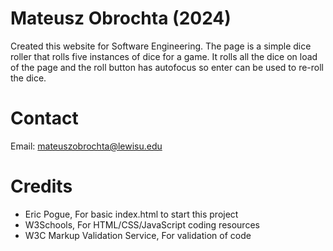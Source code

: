# Mateusz Obrochta (2024)
Created this website for Software Engineering. The page is a simple dice roller that rolls five instances of dice for a game. It rolls all the dice on load of the page and the roll button has autofocus so enter can be used to re-roll the dice.

# Contact
Email: mateuszobrochta@lewisu.edu

# Credits
- Eric Pogue, For basic index.html to start this project
- W3Schools, For HTML/CSS/JavaScript coding resources
- W3C Markup Validation Service, For validation of code
